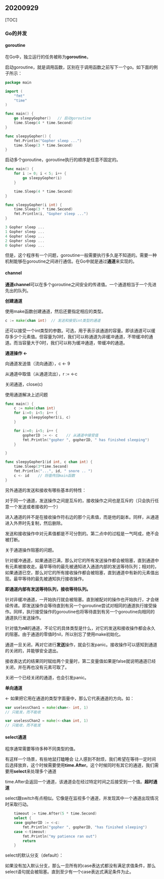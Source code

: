 ## 20200929

[TOC]

### Go的并发

#### goroutine

在Go中，独立运行的任务被称为**goroutine**。

启动goroutine，就是调用函数，区别在于调用函数之前写下一个go。如下面的例子所示：

``` go
package main

import (
	"fmt"
	"time"
)

func main() {
	go sleepyGopher()   // 启动goroutine
	time.Sleep(4 * time.Second)
}

func sleepyGopher() {
	fmt.Println("Gopher sleep ...")
	time.Sleep(3 * time.Second)
}
```



启动多个goroutine，goroutine执行的顺序是任意不固定的。

``` go
func main() {
	for i := 0; i < 5; i++ {
		go sleepyGopher(i)
	}

	time.Sleep(4 * time.Second)
}

func sleepyGopher(i int) {
	time.Sleep(3 * time.Second)
	fmt.Println(i, "Gopher sleep ...")
}

3 Gopher sleep ...
1 Gopher sleep ...
4 Gopher sleep ...
2 Gopher sleep ...
0 Gopher sleep ...
```

但是，这个程序有一个问题，goroutine一般需要执行多久是不知道的。需要一种机制能够在goroutine之间进行通信。在Go中就是通过**通道**来实现的。



#### channel

**通道channel**可以在多个goroutine之间安全的传递值。一个通道相当于一个先进先出的队列。



**创建通道**

使用make函数创建通道，然后还要指定相应的类型。

``` go
c := make(chan int)  // 发送和接受int类型的通道
```

还可以接受一个int类型的参数。可选，用于表示该通道的容量。即该通道可以缓存多少个元素值。但容量为0时，我们可以称通道为非缓冲通道，不带缓冲的通道。而当容量大于0时，我们可以称为缓冲通道，带缓冲的通道。



**通道操作 <-**

向通道发送值（流向通道），c <-  9            

从通道中取值（从通道流出），r := <-c

关闭通道，close(c)



使用通道解决上述问题

``` go
func main() {
	c := make(chan int)
	for i:=0; i<5; i++ {
		go sleepyGopher1(i, c)
	}

	for i:=0; i<5; i++ {
		gopherID := <- c 	// 从通道中接受值
		fmt.Println("gopher ", gopherID, " has finished sleeping")
	}

}

func sleepyGopher1(id int, c chan int) {
	time.Sleep(3*time.Second)
	fmt.Println("...", id, " snore .. ")
	c <- id    // 将值传回main函数
}
```

另外通道的发送和接收有哪些基本的特性：

对于同一个通道，发送操作之间是互斥的，接收操作之间也是互斥的（只会执行任意一个发送或者接收的一个）



进入通道的并不是在接收操作符右边的那个元素值，而是他的副本。同样，从通道进入外界时先复制，然后删除。



发送和接收操作中对元素值都是不可分割的。第二点中的过程是一气呵成，绝不会被打断。



关于通道操作阻塞的问题。

针对缓冲通道，如果通道已满，那么对它的所有发送操作都会被阻塞，直到通道中有元素被接收走。最早等待的最先被通知进入通道内部的发送等待队列；相对的，如果通道已空，那么对它的所有接收操作都会被阻塞，直到通道中有新的元素值出现。最早等待的最先被通知执行接收操作。

**即通道内部有发送等待队列，接收等待队列。**

针对非缓冲通道，一开始执行就会被阻塞。直到被配对的操作也开始执行，才会继续传递。即发送操作会等待直到有另一个goroutine尝试对相同的通道执行接受操作。同样，执行接受操作的goroutine也将等待直到有另一个goroutine向相同的通道执行发送操作。



针对值为**nil**的通道，不论它的具体类型是什么，对它的发送和接收操作都会永久的阻塞。由于通道的零值时nil，所以别忘了使用make初始化。



通道一旦关闭，再对它进行**发送**操作，就会引发panic。接收操作可以感知到通道的关闭的，并能够安全退出。

接收表达式的结果同时赋给两个变量时，第二变量值如果是false就说明通道已经关闭，并在再也没有元素可取了。



关闭一个已经关闭的通道，也会引发panic。



**单向通道**

<-  如果把它用在通道的类型字面量中，那么它代表通道的方向。如：

```go
var uselessChan1 = make(chan<- int, 1)
// 只能发，而不能收

var uselessChan2 = make(<-chan int, 1)
// 只能收，而不能发
```



#### select通道

程序通常需要等待多种不同类型的值。

 有这样一个场景，有些地鼠打瞌睡会 让人感到不耐烦，我们希望在等待一定时间后选择放弃，这个时候需要使用**time.After**。这个时候同时有其它的通道，我们需要用**select**来处理多个通道

time.After会返回一个通道，该通道会在经过特定时间之后接受到一个值。**超时通道**

select跟switch有点相似。它像是在监视多个通道，并发现其中一个通道出现情况时采取行动。

``` go
	timeout := time.After(5 * time.Second)
	select {
	case gopherID := <-c:
		fmt.Println("gopher ", gopherID, "has finished sleeping")
	case <-timeout:
		fmt.Println("my patience ran out")
		return
	}
```

select的默认分支（default）：

如果没有加入默认分支，那么一旦所有的case表达式都没有满足求值条件，那么select语句就会被阻塞。直到至少有一个case表达式满足条件为止。